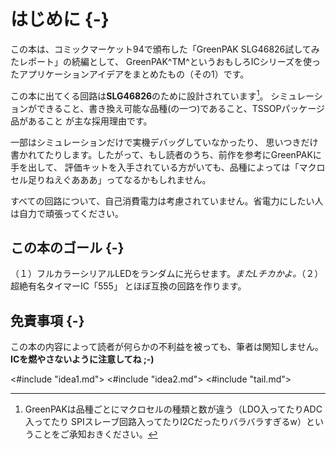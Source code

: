 # はじめに {-}

この本は、コミックマーケット94で頒布した「GreenPAK SLG46826試してみたレポート」の続編として、
GreenPAK^TM^というおもしろICシリーズを使ったアプリケーションアイデアをまとめたもの（その1）です。

この本に出てくる回路は**SLG46826**のために設計されています[^greenpak-unique]。
シミュレーションができること、書き換え可能な品種(の一つ)であること、TSSOPパッケージ品があること
が主な採用理由です。

一部はシミュレーションだけで実機デバッグしていなかったり、
思いつきだけ書かれてたりします。したがって、もし読者のうち、前作を参考にGreenPAKに手を出して、
評価キットを入手されている方がいても、品種によっては「マクロセル足りねえぐあああ」ってなるかもしれません。

すべての回路について、自己消費電力は考慮されていません。省電力にしたい人は自力で頑張ってください。

[^greenpak-unique]: GreenPAKは品種ごとにマクロセルの種類と数が違う（LDO入ってたりADC入ってたり
SPIスレーブ回路入ってたりI2Cだったりバラバラすぎるw）ということをご承知おきください。

## この本のゴール {-}

（１）フルカラーシリアルLEDをランダムに光らせます。*またLチカかよ。*（２）超絶有名タイマーIC「555」
とほぼ互換の回路を作ります。

## 免責事項 {-}

この本の内容によって読者が何らかの不利益を被っても、筆者は関知しません。**ICを燃やさないように注意してね ;-)**

<#include "idea1.md">
<#include "idea2.md">
<#include "tail.md">
